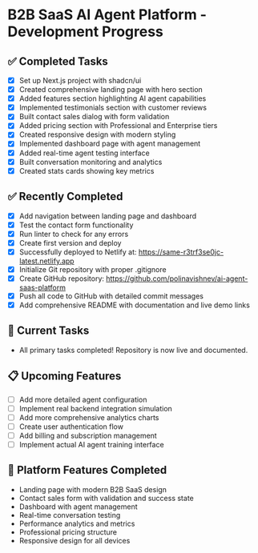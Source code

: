 # B2B SaaS AI Agent Platform - Development Progress

## ✅ Completed Tasks
- [x] Set up Next.js project with shadcn/ui
- [x] Created comprehensive landing page with hero section
- [x] Added features section highlighting AI agent capabilities
- [x] Implemented testimonials section with customer reviews
- [x] Built contact sales dialog with form validation
- [x] Added pricing section with Professional and Enterprise tiers
- [x] Created responsive design with modern styling
- [x] Implemented dashboard page with agent management
- [x] Added real-time agent testing interface
- [x] Built conversation monitoring and analytics
- [x] Created stats cards showing key metrics

## ✅ Recently Completed
- [x] Add navigation between landing page and dashboard
- [x] Test the contact form functionality
- [x] Run linter to check for any errors
- [x] Create first version and deploy
- [x] Successfully deployed to Netlify at: https://same-r3trf3se0jc-latest.netlify.app
- [x] Initialize Git repository with proper .gitignore
- [x] Create GitHub repository: https://github.com/polinavishnev/ai-agent-saas-platform
- [x] Push all code to GitHub with detailed commit messages
- [x] Add comprehensive README with documentation and live demo links

## 🚧 Current Tasks
- All primary tasks completed! Repository is now live and documented.

## 📋 Upcoming Features
- [ ] Add more detailed agent configuration
- [ ] Implement real backend integration simulation
- [ ] Add more comprehensive analytics charts
- [ ] Create user authentication flow
- [ ] Add billing and subscription management
- [ ] Implement actual AI agent training interface

## 🎯 Platform Features Completed
- Landing page with modern B2B SaaS design
- Contact sales form with validation and success state
- Dashboard with agent management
- Real-time conversation testing
- Performance analytics and metrics
- Professional pricing structure
- Responsive design for all devices
